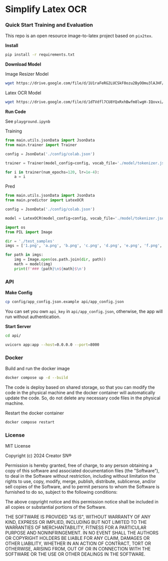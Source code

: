 # Simplify Latex OCR

### Quick Start Training and Evaluation

This repo is an open resource image-to-latex project based on `pix2tex`.

**Install**

```bash
pip install -r requirements.txt
```

**Download Model**

Image Resizer Model

```bash
wget https://drive.google.com/file/d/1U1raFeRG2LUCSkF0ozu2ByOOmu3lAJHF/view?usp=drive_link
```

Latex OCR Model

```bash
wget https://drive.google.com/file/d/1dTVdfl7CU8YQxRxhBwfm8lwgH-IQovxi/view?usp=drive_link
```

**Run Code**

See `playground.ipynb`

Training

```python
from main.utils.jsonData import JsonData
from main.trainer import Trainer

config = JsonData('./config/colab.json')

trainer = Trainer(model_config=config, vocab_file='./model/tokenizer.json', train_data_path=[...], eval_data_path=[...], resume_path='...', batchsize=30, pad=True, task_name='...')

for i in trainer(num_epochs=120, lr=1e-4):
    a = i
```

Pred

```python
from main.utils.jsonData import JsonData
from main.predictor import LatexOCR

config = JsonData('./config/colab.json')

model = LatexOCR(model_config=config, vocab_file='./model/tokenizer.json', resume_path='./save_model/released/Checkpoint_8146/model.pth', resize_model_path='./model/image_resizer.pth')

import os
from PIL import Image

dir = './test_samples'
imgs = ['1.png', 'a.png', 'b.png', 'c.png', 'd.png', 'e.png', 'f.png', 'g.png', 'h.png', 'i.png', 'j.png']

for path in imgs:
    img = Image.open(os.path.join(dir, path))
    math = model(img)
    print(f'### {path}\n${math}$\n')
```

### API

**Make Config**

```bash
cp config/app_config.json.example api/app_config.json
```

You can set you own `api_key` in `api/app_config.json`, otherwise, the app will run without authentication.

**Start Server**

```bash
cd api/
```

```bash
uvicorn app:app --host=0.0.0.0 --port=8000
```

### Docker

Build and run the docker image

```bash
docker compose up -d --build
```

The code is deploy based on shared storage, so that you can modify the code in the physical machine and the docker container will automatically update the code. So, do not delete any necessary code files in the physical machine.

Restart the docker container

```bash
docker compose restart
```

### License
MIT License

Copyright (c) 2024 Creator SN®

Permission is hereby granted, free of charge, to any person obtaining a copy of this software and associated documentation files (the "Software"), to deal in the Software without restriction, including without limitation the rights to use, copy, modify, merge, publish, distribute, sublicense, and/or sell copies of the Software, and to permit persons to whom the Software is furnished to do so, subject to the following conditions:

The above copyright notice and this permission notice shall be included in all copies or substantial portions of the Software.

THE SOFTWARE IS PROVIDED "AS IS", WITHOUT WARRANTY OF ANY KIND, EXPRESS OR IMPLIED, INCLUDING BUT NOT LIMITED TO THE WARRANTIES OF MERCHANTABILITY, FITNESS FOR A PARTICULAR PURPOSE AND NONINFRINGEMENT. IN NO EVENT SHALL THE AUTHORS OR COPYRIGHT HOLDERS BE LIABLE FOR ANY CLAIM, DAMAGES OR OTHER LIABILITY, WHETHER IN AN ACTION OF CONTRACT, TORT OR OTHERWISE, ARISING FROM, OUT OF OR IN CONNECTION WITH THE SOFTWARE OR THE USE OR OTHER DEALINGS IN THE SOFTWARE.